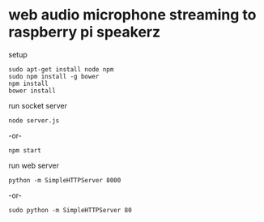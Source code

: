 # web audio microphone streaming to raspberry pi speakerz


setup
```
sudo apt-get install node npm
sudo npm install -g bower
npm install
bower install
```

run socket server
```
node server.js  
```
-or-
```
npm start
```

run web server
```
python -m SimpleHTTPServer 8000
```
-or-
```
sudo python -m SimpleHTTPServer 80
```
